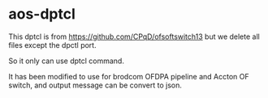 # aos-dptcl
This dptcl is from https://github.com/CPqD/ofsoftswitch13 but we delete all files except the dpctl port.

So it only can use dptcl command.

It has been modified to use for brodcom OFDPA pipeline and Accton OF switch, and output message can be convert to json.
